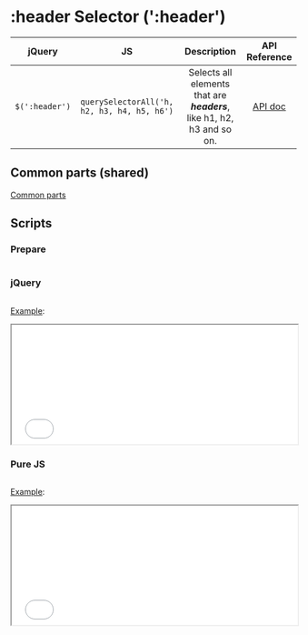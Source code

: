 # :header Selector (':header')

| jQuery | JS | Description | API Reference |
|:--:|:--:|:--:|:--:|
| `$(':header')` | `querySelectorAll('h, h2, h3, h4, h5, h6')` | Selects all elements that are **_headers_**, like h1, h2, h3 and so on. | [API doc](https://api.jquery.com/header-selector/) |

## Common parts (shared)

[Common parts](/docs/mdview.html?example/index.md)

## Scripts

### Prepare

```js:src/prepare.js
```

### jQuery

```js:src/jquery.js
```

[Example](example.html?jquery):

<iframe width="100%" height="210" src="example.html?jquery"></iframe>

### Pure JS

```js:src/pure.js
```

[Example](example.html?pure):

<iframe width="100%" height="210" src="example.html?pure"></iframe>
